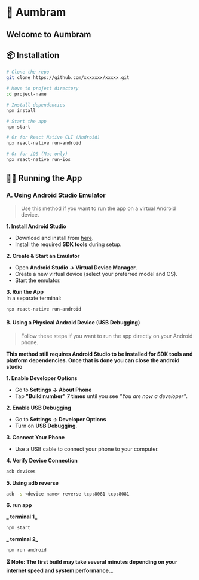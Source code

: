 # 📱 Aumbram

## Welcome to Aumbram

## 📦 Installation

```bash
# Clone the repo
git clone https://github.com/xxxxxxx/xxxxx.git

# Move to project directory
cd project-name

# Install dependencies
npm install

# Start the app
npm start

# Or for React Native CLI (Android)
npx react-native run-android

# Or for iOS (Mac only)
npx react-native run-ios
```

## 🏃‍♂️ Running the App

### **A. Using Android Studio Emulator**

> Use this method if you want to run the app on a virtual Android device.

**1. Install Android Studio**

- Download and install from [here](https://developer.android.com/studio).
- Install the required **SDK tools** during setup.

**2. Create & Start an Emulator**

- Open **Android Studio → Virtual Device Manager**.
- Create a new virtual device (select your preferred model and OS).
- Start the emulator.

**3. Run the App**  
In a separate terminal:

```bash
npx react-native run-android
```

#### **B. Using a Physical Android Device (USB Debugging)**

> Follow these steps if you want to run the app directly on your Android phone.

**This method still requires Android Studio to be installed for SDK tools and platform dependencies. Once that is done you can close the android studio**

**1. Enable Developer Options**

- Go to **Settings → About Phone**
- Tap **"Build number"** **7 times** until you see _"You are now a developer"_.

**2. Enable USB Debugging**

- Go to **Settings → Developer Options**
- Turn on **USB Debugging**.

**3. Connect Your Phone**

- Use a USB cable to connect your phone to your computer.

**4. Verify Device Connection**

```bash
adb devices
```

**5. Using adb reverse**

```bash
adb -s <device name> reverse tcp:8081 tcp:8081
```

**6. run app**

**_ terminal 1_**

```bash
npm start
```

**_ terminal 2_**

```bash
npm run android
```

**⏳ Note: The first build may take several minutes depending on your internet speed and system performance.\_**
